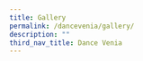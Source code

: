 ```yaml
---
title: Gallery
permalink: /dancevenia/gallery/
description: ""
third_nav_title: Dance Venia
---
```

